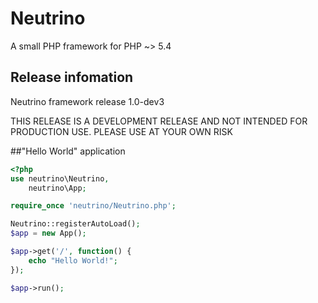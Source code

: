 Neutrino
========

A small PHP framework for PHP ~> 5.4

## Release infomation
Neutrino framework release 1.0-dev3

THIS RELEASE IS A DEVELOPMENT RELEASE AND NOT INTENDED FOR PRODUCTION USE. PLEASE USE AT YOUR OWN RISK

##"Hello World" application
```php
<?php
use neutrino\Neutrino,
    neutrino\App;

require_once 'neutrino/Neutrino.php';

Neutrino::registerAutoLoad();
$app = new App();

$app->get('/', function() {
    echo "Hello World!";
});

$app->run();
```